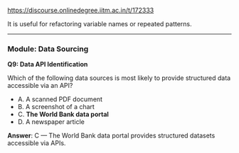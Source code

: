 https://discourse.onlinedegree.iitm.ac.in/t/172333

It is useful for refactoring variable names or repeated patterns.</p>
<hr/>
<h3><a class="anchor" href="#p-617737-module-data-sourcing-33" name="p-617737-module-data-sourcing-33"></a>Module: Data Sourcing</h3>
<p><strong>Q9: Data API Identification</strong></p>
<p>Which of the following data sources is most likely to provide structured data accessible via an API?</p>
<ul>
<li>A. A scanned PDF document</li>
<li>B. A screenshot of a chart</li>
<li>C. <strong>The World Bank data portal</strong></li>
<li>D. A newspaper article</li>
</ul>
<p><strong>Answer</strong>: C — The World Bank data portal provides structured datasets accessible via APIs.